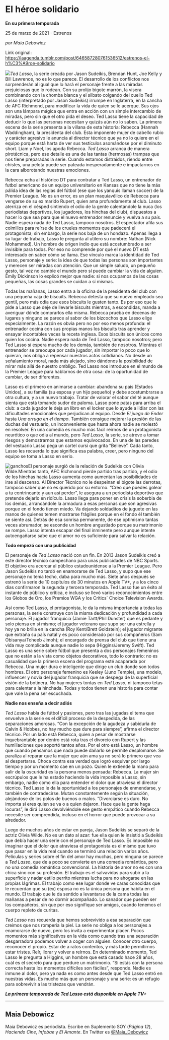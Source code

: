 # El héroe solidario

**En su primera temporada**

25 de marzo de 2021 - Estrenos

_por Maia Debowicz_

Link original: https://laagenda.tumblr.com/post/646587280761536512/estrenos-el-h%C3%A9roe-solidario

![](https://64.media.tumblr.com/6f998e849bb4ea55b7e7e61516d514dd/91e9556b28d0b70b-8c/s500x750/eae7656fd1aa990b3b405b18ee0894e5bfb1518c.jpg)*Ted Lasso*, la serie creada por Jason Sudeikis, Brendan Hunt, Joe Kelly y Bill Lawrence, no es lo que parece. El desarrollo de los conflictos nos sorprenderán al igual que lo hará el personaje frente a las miradas prejuiciosas que lo rodean. Con su prolijo bigote marrón, la visera combinando con la chomba blanca y el silbato colgando del cuello Ted Lasso (interpretado por Jason Sudeikis) irrumpe en Inglaterra, en la cancha de AFC Richmond, para modificar la vida de quien se le acerque. Sus ojos son una lámpara mágica que entra en acción con un simple intercambio de miradas, pero sin que el otro pida el deseo. Ted Lasso tiene la capacidad de deducir lo que las personas necesitan y quizás aún no lo saben. La primera escena de la serie presenta a la villana de esta historia: Rebecca (Hannah Waddingham), la presidenta del club. Esta imponente mujer de cabello rubio y carácter agresivo le anuncia al director técnico que ya no lo quiere en el equipo porque está harta de ver sus testículos asomándose por el diminuto short. Liam y Noel, los apoda Rebecca. *Ted Lasso* arranca de manera pirotécnica, pero ese detalle es una de las tantas (hermosas) trampas que nos tiene preparadas la serie. Cuando estamos distraídos, riendo entre chistes, una pelota puede ser pateada inesperadamente e impactarnos en la cara alborotando nuestras emociones.

Rebecca echa al histórico DT para contratar a Ted Lasso, un entrenador de futbol americano de un equipo universitario en Kansas que no tiene la más pálida idea de las reglas del fútbol (ese que los yanquis llaman soccer) de la Premier League. No es un error, es un plan maquiavélico de Rebecca para vengarse de su ex marido Rupert, quien ama profundamente al club. Lasso aterriza en el césped sintiendo el odio de la gente calentándole la nuca (los periodistas deportivos, los jugadores, los hinchas del club), dispuestos a hacer lo que sea para que el nuevo entrenador renuncie y vuelva a su país. Nadie espera nada de Ted Lasso, tampoco nosotros. El espectador afila sus colmillos para reírse de los crueles momentos que padecerá el protagonista; sin embargo, la serie nos baja de un hondazo. Apenas llega a su lugar de trabajo, Lasso le pregunta al utilero su nombre: Nathan (Nick Mohammed). Un hombre de origen indio que está acostumbrado a ser invisible para todos. Por eso no comprende por qué el nuevo DT está interesado en saber cómo se llama. Ese vínculo marca la identidad de Ted Lasso, personaje y serie: la idea de que todas las personas son importantes y merecen ser miradas con atención. Que un simple saludo, un pequeño gesto, tal vez no cambie el mundo pero sí puede cambiar la vida de alguien. Emily Dickinson lo explicó mejor que nadie: si nos ocupamos de las cosas pequeñas, las cosas grandes se cuidan a sí mismas.

Todas las mañanas, Lasso entra a la oficina de la presidenta del club con una pequeña caja de biscuits. Rebecca detesta que su nuevo empleado sea gentil, pero más odia que esos biscuits le gusten tanto. Es por eso que le pide a Lasso que deje de llevarle biscuits mientras, a escondidas, manda a averiguar dónde comprarlos ella misma. Rebecca prueba en decenas de lugares y ninguno se parece al sabor de los bizcochos que Lasso elige especialmente. La razón es obvia pero no por eso menos profunda: el entrenador cocina con sus propias manos los biscuits tras aprender y ensayar incontables veces la receta inglesa. Esos biscuits son únicos como quien los cocina. Nadie espera nada de Ted Lasso, tampoco nosotros; pero Ted Lasso sí espera mucho de los demás, también de nosotros. Mientras el entrenador se preocupa por cada jugador, sin importar lo poco que lo quieran, nos obliga a repensar nuestros actos cotidianos. No desde un señalamiento moral, nada más alejado, sino dándonos la posibilidad de mirar más allá de nuestro ombligo. Ted Lasso nos introduce en el mundo de la Premier League para hablarnos de otra cosa: de la oportunidad de cambiar, de ser diferentes. 

Lasso es el primero en animarse a cambiar: abandona su país (Estados Unidos), a su familia (su esposa y un hijo pequeño) y debe acostumbrarse a otra cultura, y a un nuevo trabajo. Tratar de valorar el sabor del té aunque sienta que está tomando sudor de paloma. Lasso pone patas para arriba el club: a cada jugador le deja un libro en el locker que lo ayude a lidiar con las dificultades emocionales que perjudican al equipo. Desde *El juego de Ender* hasta *Una arruga en el tiempo*. También consigue mejorar la presión de las duchas del vestuario, un inconveniente que hasta ahora nadie se molestó en resolver. En una comedia es mucho más fácil reírnos de un protagonista neurótico o que odia al mundo, pero *Ted Lasso*, la serie, se atreve a tomar riesgos y demostrarnos que estamos equivocados. En una de las paredes del vestuario Lasso pega un cartel cursi que grita “Believe”. Cada tanto, Lasso les recuerda lo que significa esa palabra, creer, pero ninguno del equipo se toma a Lasso en serio.

![ganchos](https://64.media.tumblr.com/6f998e849bb4ea55b7e7e61516d514dd/91e9556b28d0b70b-8c/s500x750/eae7656fd1aa990b3b405b18ee0894e5bfb1518c.jpg)El personaje surgió de la relación de Sudeikis con Olivia Wilde.Mientras tanto, AFC Richmond pierde partido tras partido, y el odio de los hinchas hacia Lasso aumenta como aumentan las posibilidades de irse al descenso. Al Director Técnico no le despeinan el bigote las derrotas, tampoco saber que no es querido por su entorno. “Creo que puedes golear a tu contrincante y aun así perder”, le asegura a un periodista deportivo que pretende dejarlo en ridículo. Lasso llega para poner en crisis la soberbia de los demás, arrancándole la armadura a esas personas que son agresivas porque en el fondo tienen miedo. Va dejando soldaditos de juguete en las manos de quienes temen mostrarse frágiles porque en el fondo él también se siente así. Detrás de esa sonrisa permanente, de ese optimismo tantas veces abrumador, se esconde un hombre angustiado porque su matrimonio se rompe. Lasso intenta escapar del final inminente pero aunque intente autoengañarse sabe que el amor no es suficiente para salvar la relación. 

**Todo empezó con una publicidad**

El personaje de *Ted Lasso* nació con un fin. En 2013 Jason Sudeikis creó a este director técnico campechano para unas publicidades de NBC Sports. El objetivo era acercar al público estadounidense a la Premier League. Pero Jason Sudeikis no tardó en enamorarse de Ted Lasso, y supo que ese personaje no tenía techo, daba para mucho más. Siete años después se estrenó la serie de 10 capítulos de 30 minutos en Apple TV+, y a los cinco días confirmaron la segunda y tercera temporada. Ted Lasso fue un éxito al instante de público y crítica, e incluso se llevó varios reconocimientos entre los Globos de Oro, los Premios WGA y los Critics´ Choice Television Awards.

Así como Ted Lasso, el protagonista, le da la misma importancia a todas las personas, la serie construye con la misma dedicación y profundidad a cada personaje. El jugador franquicia (Jamie Tartt/Phil Dunster) que es pedante y solo piensa en sí mismo; el jugador veterano que supo ser una estrella y hoy ya no brilla en la cancha (Roy Kent/Brett Goldstein); el jugador migrante que extraña su país natal y es poco considerado por sus compañeros (Sam Obisanya/Toheeb Jimoh); el encargado de prensa del club que tiene una vida muy complicada aunque nadie lo sepa (Higgins/Jeremy Swift). Ted Lasso es una serie sobre fútbol que presenta a dos personajes femeninos que no están a la vista como objetos decorativos, todo lo contrario: no es casualidad que la primera escena del programa esté acaparada por Rebecca. Una mujer dura e inteligente que dirige un club donde son todos hombres. El otro personaje femenino es Keeley (Juno Temple), una modelo, influencer y novia del jugador franquicia que se despega de la superficial visión de la botinera. No hay mujeres tontas en *Ted Lasso*, ni tampoco tetas para calentar a la hinchada. Todas y todos tienen una historia para contar que vale la pena ser escuchada.

**Nadie nos enseña a decir adiós**

*Ted Lasso* habla de fútbol y pasiones, pero tras las jugadas el tema que envuelve a la serie es el difícil proceso de la despedida, de las separaciones amorosas. “Con la excepción de la agudeza y sabiduría de Calvin & Hobbes, no hay mucho que dure para siempre”, afirma el director técnico. Por un lado está Rebecca, quien a pesar de mostrarse inquebrantable por dentro está rota tras el divorcio con Rupert y las humillaciones que soportó tantos años. Por el otro está Lasso, un hombre que cuando pensamos que nada puede dañarlo se permite desplomarse. Se paraliza al reparar que la mujer que aún ama ya no será lo primero que vea al despertarse. Choca contra esa verdad que logró esquivar por largo tiempo y por un momento cae en un pozo. Quien le extiende la mano para salir de la oscuridad es la persona menos pensada: Rebecca. La mujer sin escrúpulos que le ha estado haciendo la vida imposible a Lasso, sin embargo, nadie como ella para entender el dolor que atraviesa el director técnico. Ted Lasso le da la oportunidad a los personajes de enmendarse, y también de contradecirse. Mutan constantemente según la situación, alejándose de los polos de buenos o malos. “Divorciarse es duro. No importa si eres quien se va o a quien dejaron. Hace que la gente haga locuras”, le dirá Lasso devolviéndole ese gesto empático cuando Rebecca necesite ser comprendida, incluso en el horror que puede provocar a su alrededor.

Luego de muchos años de estar en pareja, Jason Sudeikis se separó de la actriz Olivia Wilde. No es un dato al azar: fue ella quien le insistió a Sudeikis que debía hacer una serie con el personaje de Ted Lasso. Es imposible no imaginar que el dolor que atraviesa el protagonista es el mismo que tuvo que pasar en la vida real cuando se terminó una relación varios años. Películas y series sobre el fin del amor hay muchas, pero ninguna se parece a *Ted Lasso*, que de a poco se convierte en una comedia romántica, pero no una comedia romántica convencional. La historia de amor no es con una chica sino con su profesión. El trabajo es el salvavidas para subir a la superficie y nadar estilo perrito mientras lucha para no ahogarse en las propias lágrimas. El trabajo como ese lugar donde ve caras conocidas que le recuerdan que su (ex) esposa no es la única persona que habita en el mundo. El trabajo que le da sentido a levantarse de la cama todas las mañanas a pesar de no dormir acompañado. Lo sanador que pueden ser los compañeros, sin que por eso signifique ser amigos, cuando tenemos el cuerpo repleto de curitas.

*Ted Lasso* nos recuerda que hemos sobrevivido a esa separación que creímos que nos rompería la piel. La serie no obliga a los personajes a enamorarse de nuevo, pero los invita a experimentar placer. Pocos momentos más significativos en la vida como cuando tras una separación desgarradora podemos volver a coger con alguien. Conocer otro cuerpo, reconocer el propio. Estar de a ratos contentos, y más tarde permitirnos estar tristes. Reír, llorar y volver a reírnos. En determinado momento, Ted Lasso le pregunta a Higgins, un hombre que está casado hace 28 años, cuál es el secreto para que perdure un matrimonio. “Si estás con la persona correcta hasta los momentos difíciles son fáciles”, responde. Nadie es inmune al dolor, pero ya nada es como antes desde que Ted Lasso entró en nuestras vidas. Es mucho más que un personaje y una serie: es un refugio para sobrevivir a las tristezas que vendrán. 

***La primera temporada de Ted Lasso está disponible en Apple TV+***

  




---

 Maia Debowicz
--------------

 Maia Debowicz es periodista. Escribe en Suplemento SOY (*Página 12*), *Haciendo Cine*, *Infobae* y *El Amante*. En Twitter es [@Maia\_Debowicz](https://twitter.com/Maia_Debowicz?lang=es%E2%80%9D%0D%0Atarget=) 


